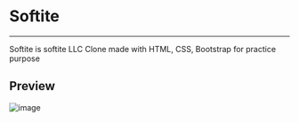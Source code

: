 # Softite

-----
Softite is softite LLC Clone made with HTML, CSS, Bootstrap for practice purpose

## Preview
![image](https://github.com/Saqib-Alam/softite/assets/64612686/88f6d820-87e1-4397-ab41-5519b63ccec6)
